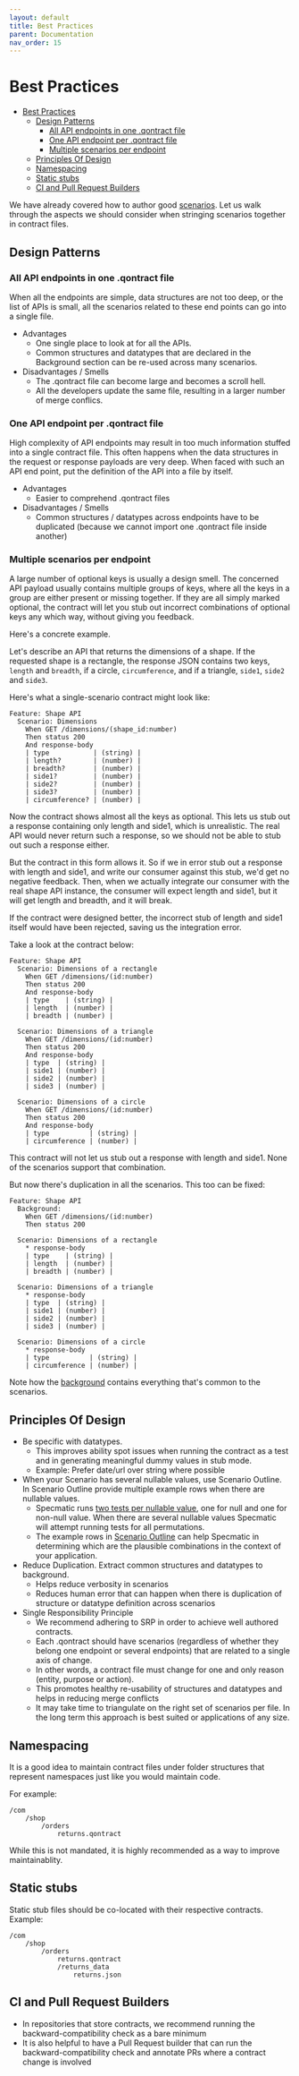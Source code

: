 ```yaml
---
layout: default
title: Best Practices
parent: Documentation
nav_order: 15
---
```

Best Practices
========

- [Best Practices](#best-practices)
  - [Design Patterns](#design-patterns)
    - [All API endpoints in one .qontract file](#all-api-endpoints-in-one-qontract-file)
    - [One API endpoint per .qontract file](#one-api-endpoint-per-qontract-file)
    - [Multiple scenarios per endpoint](#multiple-scenarios-per-endpoint)
  - [Principles Of Design](#principles-of-design)
  - [Namespacing](#namespacing)
  - [Static stubs](#static-stubs)
  - [CI and Pull Request Builders](#ci-and-pull-request-builders)

We have already covered how to author good [scenarios](/documentation/language.html). Let us walk through the aspects we should consider when stringing scenarios together in contract files.

## Design Patterns

### All API endpoints in one .qontract file

When all the endpoints are simple, data structures are not too deep, or the list of APIs is small, all the scenarios related to these end points can go into a single file.

* Advantages
    * One single place to look at for all the APIs.
    * Common structures and datatypes that are declared in the Background section can be re-used across many scenarios.
* Disadvantages / Smells
    * The .qontract file can become large and becomes a scroll hell.
    * All the developers update the same file, resulting in a larger number of merge conflics.

### One API endpoint per .qontract file

High complexity of API endpoints may result in too much information stuffed into a single contract file. This often happens when the data structures in the request or response payloads are very deep. When faced with such an API end point, put the definition of the API into a file by itself.

* Advantages
    * Easier to comprehend .qontract files
* Disadvantages / Smells
    * Common structures / datatypes across endpoints have to be duplicated (because we cannot import one .qontract file inside another)

### Multiple scenarios per endpoint

A large number of optional keys is usually a design smell. The concerned API payload usually contains multiple groups of keys, where all the keys in a group are either present or missing together. If they are all simply marked optional, the contract will let you stub out incorrect combinations of optional keys any which way, without giving you feedback.

Here's a concrete example.

Let's describe an API that returns the dimensions of a shape. If the requested shape is a rectangle, the response JSON contains two keys, `length` and `breadth`, if a circle, `circumference`, and if a triangle, `side1`, `side2` and `side3`.

Here's what a single-scenario contract might look like:

```gherkin
Feature: Shape API
  Scenario: Dimensions
    When GET /dimensions/(shape_id:number)
    Then status 200
    And response-body
    | type           | (string) |
    | length?        | (number) |
    | breadth?       | (number) |
    | side1?         | (number) |
    | side2?         | (number) |
    | side3?         | (number) |
    | circumference? | (number) |
```

Now the contract shows almost all the keys as optional. This lets us stub out a response containing only length and side1, which is unrealistic. The real API would never return such a response, so we should not be able to stub out such a response either.

But the contract in this form allows it. So if we in error stub out a response with length and side1, and write our consumer against this stub, we'd get no negative feedback. Then, when we actually integrate our consumer with the real shape API instance, the consumer will expect length and side1, but it will get length and breadth, and it will break.

If the contract were designed better, the incorrect stub of length and side1 itself would have been rejected, saving us the integration error.

Take a look at the contract below:

```gherkin
Feature: Shape API
  Scenario: Dimensions of a rectangle
    When GET /dimensions/(id:number)
    Then status 200
    And response-body
    | type    | (string) |
    | length  | (number) |
    | breadth | (number) |

  Scenario: Dimensions of a triangle
    When GET /dimensions/(id:number)
    Then status 200
    And response-body
    | type  | (string) |
    | side1 | (number) |
    | side2 | (number) |
    | side3 | (number) |

  Scenario: Dimensions of a circle
    When GET /dimensions/(id:number)
    Then status 200
    And response-body
    | type          | (string) |
    | circumference | (number) |
```

This contract will not let us stub out a response with length and side1. None of the scenarios support that combination.

But now there's duplication in all the scenarios. This too can be fixed:

```gherkin
Feature: Shape API
  Background:
    When GET /dimensions/(id:number)
    Then status 200

  Scenario: Dimensions of a rectangle
    * response-body
    | type    | (string) |
    | length  | (number) |
    | breadth | (number) |

  Scenario: Dimensions of a triangle
    * response-body
    | type  | (string) |
    | side1 | (number) |
    | side2 | (number) |
    | side3 | (number) |

  Scenario: Dimensions of a circle
    * response-body
    | type          | (string) |
    | circumference | (number) |
```

Note how the [background](documentation/../language.html#background) contains everything that's common to the scenarios.

## Principles Of Design
* Be specific with datatypes.
    * This improves ability spot issues when running the contract as a test and in generating meaningful dummy values in stub mode.
    * Example: Prefer date/url over string where possible
* When your Scenario has several nullable values, use Scenario Outline. In Scenario Outline provide multiple example rows when there are nullable values.
    * Specmatic runs [two tests per nullable value](/documentation/language.html#nullable-operator), one for null and one for non-null value. When there are several nullable values Specmatic will attempt running tests for all permutations.
    * The example rows in [Scenario Outline](/documentation/language.html#scenario-outline) can help Specmatic in determining which are the plausible combinations in the context of your application.
* Reduce Duplication. Extract common structures and datatypes to background.
    * Helps reduce verbosity in scenarios
    * Reduces human error that can happen when there is duplication of structure or datatype definition across scenarios
* Single Responsibility Principle
    * We recommend adhering to SRP in order to achieve well authored contracts.
    * Each .qontract should have scenarios (regardless of whether they belong one endpoint or several endpoints) that are related to a single axis of change.
    * In other words, a contract file must change for one and only reason (entity, purpose or action).
    * This promotes healthy re-usability of structures and datatypes and helps in reducing merge conflicts
    * It may take time to triangulate on the right set of scenarios per file. In the long term this approach is best suited or applications of any size.

## Namespacing

It is a good idea to maintain contract files under folder structures that represent namespaces just like you would maintain code.

For example:

```
/com
    /shop
        /orders
            returns.qontract
```

While this is not mandated, it is highly recommended as a way to improve maintainablity.

## Static stubs

Static stub files should be co-located with their respective contracts. Example:

```
/com
    /shop
        /orders
            returns.qontract
            /returns_data
                returns.json
```

## CI and Pull Request Builders
* In repositories that store contracts, we recommend running the backward-compatibility check as a bare minimum
* It is also helpful to have a Pull Request builder that can run the backward-compatibility check and annotate PRs where a contract change is involved
